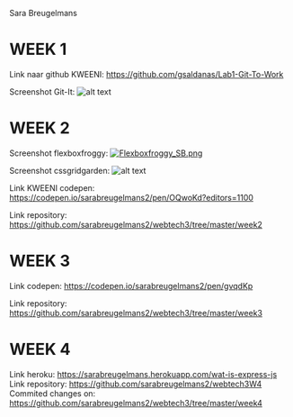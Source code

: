 Sara Breugelmans


# WEEK 1 #

Link naar github KWEENI:
  https://github.com/gsaldanas/Lab1-Git-To-Work

Screenshot Git-It:
  ![alt text](https://s17.postimg.org/wmw58retb/1718_PHP1_Opdracht1_Breugelmans_S.png)


# WEEK 2 #

Screenshot flexboxfroggy:
  [![Flexboxfroggy_SB.png](https://s5.postimg.org/qxgr0a7zb/Flexboxfroggy_SB.png)](https://postimg.org/image/rzqxitqsj/)

Screenshot cssgridgarden:
  ![alt text](https://s17.postimg.org/k9jb1sc9b/Gridgarden_SB.png)

Link KWEENI codepen:  
  https://codepen.io/sarabreugelmans2/pen/OQwoKd?editors=1100

Link repository:
  https://github.com/sarabreugelmans2/webtech3/tree/master/week2

# WEEK 3 #

Link codepen:
  https://codepen.io/sarabreugelmans2/pen/gvqdKp

Link repository:
  https://github.com/sarabreugelmans2/webtech3/tree/master/week3

# WEEK 4 #

Link heroku:
  https://sarabreugelmans.herokuapp.com/wat-is-express-js
Link repository:
  https://github.com/sarabreugelmans2/webtech3W4
  Commited changes on:
  https://github.com/sarabreugelmans2/webtech3/tree/master/week4
